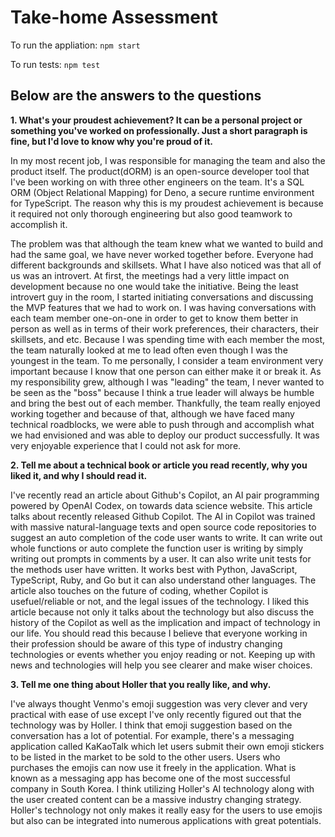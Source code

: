 # Take-home Assessment

To run the appliation:
`npm start`

To run tests:
`npm test`

## Below are the answers to the questions

**1. What's your proudest achievement? It can be a personal project or something you've worked on professionally. Just a short paragraph is fine, but I'd love to know why you're proud of it.**

In my most recent job, I was responsible for managing the team and also the product itself. The product(dORM) is an open-source developer tool that I've been working on with three other engineers on the team. It's a SQL ORM (Object Relational Mapping) for Deno, a secure runtime environment for TypeScript. The reason why this is my proudest achievement is because it required not only thorough engineering but also good teamwork to accomplish it.

The problem was that although the team knew what we wanted to build and had the same goal, we have never worked together before. Everyone had different backgrounds and skillsets. What I have also noticed was that all of us was an introvert. At first, the meetings had a very little impact on development because no one would take the initiative. Being the least introvert guy in the room, I started initiating conversations and discussing the MVP features that we had to work on. I was having conversations with each team member one-on-one in order to get to know them better in person as well as in terms of their work preferences, their characters, their skillsets, and etc. Because I was spending time with each member the most, the team naturally looked at me to lead often even though I was the youngest in the team. To me personally, I consider a team environment very important because I know that one person can either make it or break it. As my responsibility grew, although I was "leading" the team, I never wanted to be seen as the "boss" because I think a true leader will always be humble and bring the best out of each member. Thankfully, the team really enjoyed working together and because of that, although we have faced many technical roadblocks, we were able to push through and accomplish what we had envisioned and was able to deploy our product successfully. It was very enjoyable experience that I could not ask for more.

**2. Tell me about a technical book or article you read recently, why you liked it, and why I should read it.**

I've recently read an article about Github's Copilot, an AI pair programming powered by OpenAI Codex, on towards data science website. This article talks about recently released Github Copilot. The AI in Copilot was trained with massive natural-language texts and open source code repositories to suggest an auto completion of the code user wants to write. It can write out whole functions or auto complete the function user is writing by simply writing out prompts in comments by a user. It can also write unit tests for the methods user have written. It works best with Python, JavaScript, TypeScript, Ruby, and Go but it can also understand other languages. The article also touches on the future of coding, whether Copilot is usefuel/reliable or not, and the legal issues of the technology. I liked this article because not only it talks about the technology but also discuss the history of the Copilot as well as the implication and impact of technology in our life. You should read this because I believe that everyone working in their profession should be aware of this type of industry changing technologies or events whether you enjoy reading or not. Keeping up with news and technologies will help you see clearer and make wiser choices.

**3. Tell me one thing about Holler that you really like, and why.**

I've always thought Venmo's emoji suggestion was very clever and very practical with ease of use except I've only recently figured out that the technology was by Holler. I think that emoji suggestion based on the conversation has a lot of potential. For example, there's a messaging application called KaKaoTalk which let users submit their own emoji stickers to be listed in the market to be sold to the other users. Users who purchases the emojis can now use it freely in the application. What is known as a messaging app has become one of the most successful company in South Korea. I think utilizing Holler's AI technology along with the user created content can be a massive industry changing strategy. Holler's technology not only makes it really easy for the users to use emojis but also can be integrated into numerous applications with great potentials.
